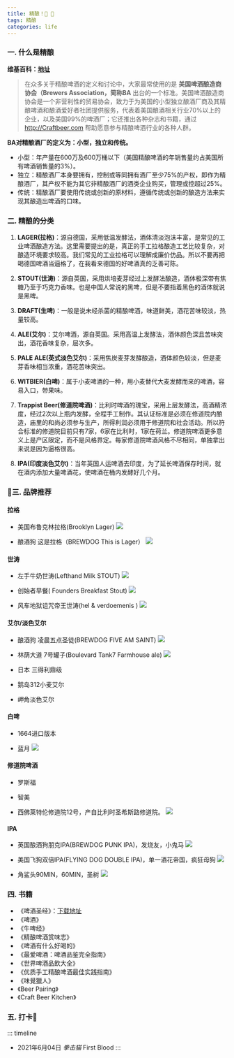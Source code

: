 ```yaml
---
title: 精酿！🍻 🎉
tags: 精酿
categories: life
---
```



### 一. 什么是精酿

**维基百科：[地址](http://www.brewbeerwiki.org/wiki/%E9%A6%96%E9%A1%B5)**

> 在众多关于精酿啤酒的定义和讨论中，大家最常使用的是 **美国啤酒酿造商协会（Brewers Association，简称BA** 出台的一个标准。美国啤酒酿造商协会是一个非营利性的贸易协会，致力于为美国的小型独立酿酒厂商及其精酿啤酒和酿酒爱好者社团提供服务，代表着美国酿酒相关行业70%以上的企业，以及美国99%的啤酒厂；它还推出各种杂志和书籍，通过 http://Craftbeer.com 帮助愿意参与精酿啤酒行业的各种人群。

<!---more--->

**BA对精酿酒厂的定义为：小型，独立和传统。**

* 小型：年产量在600万及600万桶以下（美国精酿啤酒的年销售量约占美国所有啤酒销售量的3%）。
* 独立：精酿酒厂本身要拥有，控制或等同拥有酒厂至少75%的产权，即作为精酿酒厂，其产权不能为其它非精酿酒厂的酒类企业购买，管理或控超过25%。
* 传统：精酿酒厂要使用传统或创新的原材料，遵循传统或创新的酿造方法来实现其酿造出啤酒的口味。


### 二. 精酿的分类

1. **LAGER(拉格)**：源自德国，采用低温发酵法，酒体清淡泡沫丰富，是常见的工业啤酒酿造方法。这里需要提出的是，真正的手工拉格酿造工艺比较复杂，对酿造环境要求较高。我们常见的工业拉格可以理解成廉价仿品。所以不要再把喝德国啤酒当逼格了，在我看来德国的好啤酒真的乏善可陈。

2. **STOUT(世涛)**：源自英国，采用烘培麦芽经过上发酵法酿造，酒体极深带有焦糖乃至于巧克力香味。也是中国人常说的黑啤，但是不要指着黑色的酒体就说是黑啤。

3. **DRAFT(生啤)**：一般是说未经杀菌的精酿啤酒，味道鲜美，酒花苦味较淡，热量较高。

4. **ALE(艾尔)**：艾尔啤酒，源自英国。采用高温上发酵法，酒体颜色深且苦味突出，酒花香味复杂，层次多。

5. **PALE ALE(英式淡色艾尔)**：采用焦炭麦芽发酵酿造，酒体颜色较淡，但是麦芽香味相当浓重，酒花苦味突出。

6. **WITBIER(白啤)**：属于小麦啤酒的一种，用小麦替代大麦发酵而来的啤酒，容易入口，带果味。

7. **Trappist Beer(修道院啤酒)**：比利时啤酒的瑰宝，采用上层发酵法，高酒精浓度，经过2次以上瓶内发酵，全程手工制作。其认证标准是必须在修道院内酿造，庙里的和尚必须参与生产，所得利润必须用于修道院和社会活动。所以符合标准的修道院目前只有7家，6家在比利时，1家在荷兰。修道院啤酒更多意义上是产区限定，而不是风格界定。每家修道院啤酒风格不尽相同，单独拿出来说是因为逼格很高。

8. **IPA(印度淡色艾尔)**：当年英国人运啤酒去印度，为了延长啤酒保存时间，就在酒内添加大量啤酒花，使啤酒在桶内发酵好几个月。


### 三. 品牌推荐

#### 拉格

* 美国布鲁克林拉格(Brooklyn Lager)
![](https://qxr-bucket.oss-cn-beijing.aliyuncs.com/images/4122243-6d2f21af975a2417.webp)

* 酿酒狗 这是拉格（BREWDOG This is Lager）
![](https://qxr-bucket.oss-cn-beijing.aliyuncs.com/images/%E8%BF%99%E5%B0%B1%E6%98%AF%E6%8B%89%E6%A0%BC.webp)

#### 世涛

* 左手牛奶世涛(Lefthand Milk STOUT)
![](https://qxr-bucket.oss-cn-beijing.aliyuncs.com/images/%E5%B7%A6%E6%89%8B%E7%89%9B%E5%A5%B6%E4%B8%96%E6%B6%9B.webp)

* 创始者早餐( Founders Breakfast Stout)
![](https://qxr-bucket.oss-cn-beijing.aliyuncs.com/images/%E5%88%9B%E5%A7%8B%E8%80%85%E6%97%A9%E9%A4%90.webp)

* 风车地狱诅咒帝王世涛(hel & verdoemenis )
![](https://qxr-bucket.oss-cn-beijing.aliyuncs.com/images/%E9%A3%8E%E8%BD%A6%E5%9C%B0%E7%8B%B1%E8%AF%85%E5%92%92%E5%B8%9D%E7%8E%8B%E4%B8%96%E6%B6%9B.webp)

#### 艾尔/淡色艾尔

* 酿酒狗 凌晨五点圣徒(BREWDOG FIVE AM SAINT)
![](https://qxr-bucket.oss-cn-beijing.aliyuncs.com/images/%E9%85%BF%E9%85%92%E7%8B%97%E5%87%8C%E6%99%A8%E4%BA%94%E7%82%B9%E5%9C%A3%E5%BE%92.webp)

* 林荫大道 7号罐子(Boulevard Tank7 Farmhouse ale)
![](https://qxr-bucket.oss-cn-beijing.aliyuncs.com/images/%E6%9E%97%E8%8D%AB%E5%A4%A7%E9%81%937%E5%8F%B7%E7%BD%90%E5%AD%90.webp)

* 日本 三得利鼎级
* 鹅岛312小麦艾尔
* 岬角淡色艾尔

#### 白啤

* 1664进口版本

* 蓝月
![](https://qxr-bucket.oss-cn-beijing.aliyuncs.com/images/%E8%93%9D%E6%9C%88.webp)

#### 修道院啤酒

* 罗斯福

* 智美

* 西佛莱特伦修道院12号，产自比利时圣希斯路修道院。
![](https://qxr-bucket.oss-cn-beijing.aliyuncs.com/images/%E8%A5%BF12.webp)

#### IPA

* 英国酿酒狗朋克IPA(BREWDOG PUNK IPA)，发烧友，小鬼马
![](https://qxr-bucket.oss-cn-beijing.aliyuncs.com/images/%E9%85%BF%E9%85%92%E7%8B%97%E6%9C%8B%E5%85%8B.webp)

* 美国飞狗双倍IPA(FLYING DOG DOUBLE IPA)，单一酒花帝国，疯狂母狗
![](https://qxr-bucket.oss-cn-beijing.aliyuncs.com/images/%E9%A3%9E%E7%8B%97%E5%8F%8C%E5%80%8D.webp)

* 角鲨头90MIN，60MIN，圣树
![](https://qxr-bucket.oss-cn-beijing.aliyuncs.com/images/%E8%A7%92%E9%B2%A8%E5%A4%B490MIN.webp)


### 四. 书籍

* 《啤酒圣经》：[下载地址](https://qxr-bucket.oss-cn-beijing.aliyuncs.com/images/%E5%95%A4%E9%85%92%E5%9C%A3%E7%BB%8F%20%20%E4%B8%96%E7%95%8C%E6%9C%80%E4%BC%9F%E5%A4%A7%E9%A5%AE%E5%93%81%E7%9A%84%E4%B8%93%E4%B8%9A%E6%8C%87%E5%8D%97%20%20%E9%AB%98%E6%B8%85%20%E7%94%B5%E5%AD%90%E4%B9%A6%20%E4%B8%8B%E8%BD%BD%20%20pdf%20%5B%EF%BC%88%E7%BE%8E%EF%BC%89%E5%85%B0%E8%BF%AA%C2%B7%E7%A9%86%E6%B2%99%E8%91%97%5D%5B%E6%9C%BA%E6%A2%B0%E5%B7%A5%E4%B8%9A%E5%87%BA%E7%89%88%E7%A4%BE%5D%5B2014.09%5D%5B242%E9%A1%B5%5Dsample.pdf)
* 《啤酒》
* 《牛啤经》
* 《精酿啤酒赏味志》
* 《啤酒有什么好喝的》
* 《最爱啤酒：啤酒品鉴完全指南》
* 《世界啤酒品飲大全》
* 《优质手工精酿啤酒最佳实践指南》
* 《味覺獵人》
* 《Beer Pairing》
* 《Craft Beer Kitchen》
### 五. 打卡🍺

::: timeline
- 2021年6月04日 *拳击猫* First Blood
:::